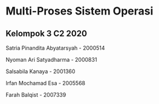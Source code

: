 # Multi-Proses Sistem Operasi

## Kelompok 3 C2 2020
Satria Pinandita Abyatarsyah - 2000514

Nyoman Ari Satyadharma       - 2000831

Salsabila Kanaya             - 2001360 

Irfan Mochamad Esa           - 2005568

Farah Balqist                - 2007339    
